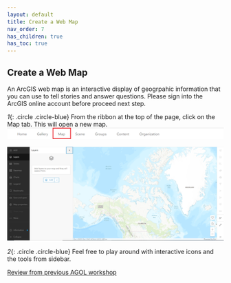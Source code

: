```yaml
---
layout: default
title: Create a Web Map
nav_order: 7
has_children: true
has_toc: true
---
```

## Create a Web Map

An ArcGIS web map is an interactive display of geogrpahic information that you can use to tell stories and answer questions. Please sign into the ArcGIS online account before proceed next step.

*1*{: .circle .circle-blue} From the ribbon at the top of the page, click on the Map tab. This will open a new map.
![click_on_ribbon](images/click_on_ribbon.png)

![map_view](images/map.png)

*2*{: .circle .circle-blue} Feel free to play around with interactive icons and the tools from sidebar. 

[Review from previous AGOL workshop](https://ubc-library-rc.github.io/intro-AGOL/content/create-a-web-map.html)











